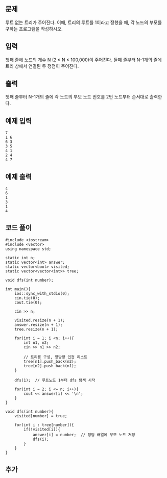 ## 문제 
루트 없는 트리가 주어진다. 이때, 트리의 루트를 1이라고 정했을 때, 각 노드의 부모를 구하는 프로그램을 작성하시오.


## 입력
첫째 줄에 노드의 개수 N (2 ≤ N ≤ 100,000)이 주어진다. 둘째 줄부터 N-1개의 줄에 트리 상에서 연결된 두 정점이 주어진다.


## 출력
첫째 줄부터 N-1개의 줄에 각 노드의 부모 노드 번호를 2번 노드부터 순서대로 출력한다.


## 예제 입력 
```
7
1 6
6 3
3 5
4 1
2 4
4 7
```

## 예제 출력  
```
4
6
1
3
1
4
```
## 코드 풀이
```
#include <iostream>
#include <vector>
using namespace std;

static int n;
static vector<int> answer;
static vector<bool> visited;
static vector<vector<int>> tree;

void dfs(int number);

int main(){
    ios::sync_with_stdio(0);
    cin.tie(0);
    cout.tie(0);
    
    cin >> n;
    
    visited.resize(n + 1);
    answer.resize(n + 1);
    tree.resize(n + 1);
    
    for(int i = 1; i <n; i++){
        int n1, n2;
        cin >> n1 >> n2;
        
        // 트리를 구성, 양방향 인접 리스트
        tree[n1].push_back(n2);
        tree[n2].push_back(n1);
    }
    
    dfs(1);  // 루트노드 1부터 dfs 탐색 시작
    
    for(int i = 2; i <= n; i++){
        cout << answer[i] << '\n';
    }
}

void dfs(int number){
    visited[number] = true;
    
    for(int i : tree[number]){
        if(!visited[i]){
            answer[i] = number;  // 정답 배열에 부모 노드 저장
            dfs(i);
        }
    }
}
```
## 추가

